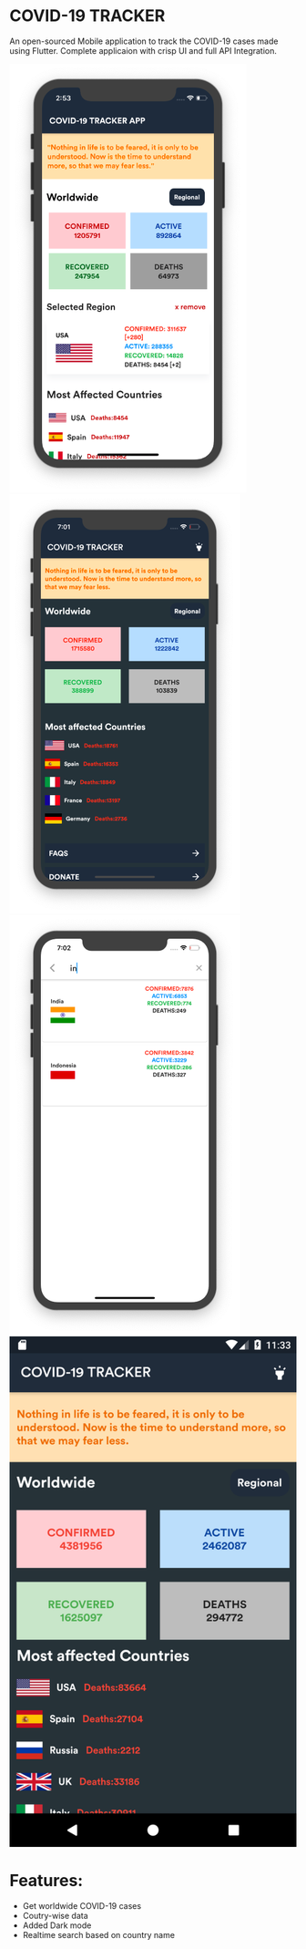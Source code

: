 # COVID-19 TRACKER
An open-sourced Mobile application to track the COVID-19 cases made using Flutter. Complete applicaion with crisp UI and full API Integration.

  
![alt text](/ss1.png) ![alt text](/covid-dark.png) 
![alt text](/covid-search.png) 
![alt text](/Screenshot_1589393025.png)


# Features:

  - Get worldwide COVID-19 cases
  - Coutry-wise data
  - Added Dark mode 
  - Realtime search based on country name
  

